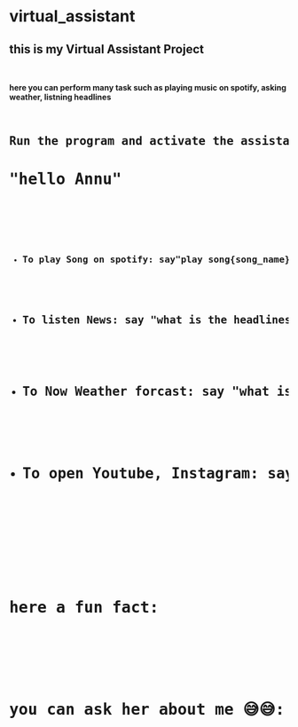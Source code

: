 # virtual_assistant

<h2>this is my Virtual Assistant Project</h1>
<br>
<b><p>here you can perform many task such as playing music on spotify, asking weather, listning headlines</p>

<pre>

<h2>Run the program and activate the assistant just by saying</h2><h1>"hello Annu"</h1>

<ul>
  <li><h3>To play Song on spotify: say"play song{song_name}"<h3>
  <li><h3>To listen News: say "what is the headlines today"<h3>
  <li><h3>To Now Weather forcast: say "what is the weather {your_city_name}"<h3>
  <li><h3>To open Youtube, Instagram: say"open {site name}"<h3>
  
</ul>
    
  <h1>here a fun fact:</h1>
   <h1> <p>you can ask her about me 😅😅: just by saying "who is sagar gupta"</p>
</pre>
